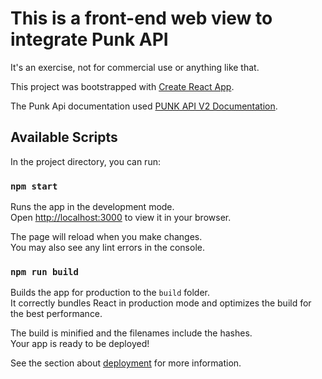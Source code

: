 # This is a front-end web view to integrate Punk API

It's an exercise, not for commercial use or anything like that.

This project was bootstrapped with [Create React App](https://github.com/facebook/create-react-app).

The Punk Api documentation used [PUNK API V2 Documentation](https://punkapi.com/documentation/v2).

## Available Scripts

In the project directory, you can run:

### `npm start`

Runs the app in the development mode.\
Open [http://localhost:3000](http://localhost:3000) to view it in your browser.

The page will reload when you make changes.\
You may also see any lint errors in the console.

### `npm run build`

Builds the app for production to the `build` folder.\
It correctly bundles React in production mode and optimizes the build for the best performance.

The build is minified and the filenames include the hashes.\
Your app is ready to be deployed!

See the section about [deployment](https://facebook.github.io/create-react-app/docs/deployment) for more information.

